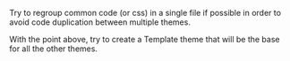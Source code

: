 Try to regroup common code (or css) in a single file if possible in order to avoid code duplication between multiple themes.

With the point above, try to create a Template theme that will be the base for all the other themes.